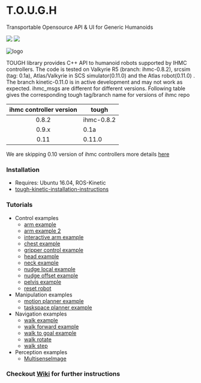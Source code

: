 # T.O.U.G.H
Transportable Opensource API & UI for Generic Humanoids
<p align="left"> 
 <a href="https://github.com/WPI-Humanoid-Robotics-Lab/tough/blob/kinetic-0.11.0/LICENSE" alt="Contributors">
        <img src="https://img.shields.io/apm/l/vim-mode.svg?style=popout" /></a>
 <a href="https://github.com/WPI-Humanoid-Robotics-Lab/tough/issues" alt="Contributors">
        <img src="https://img.shields.io/github/issues/WPI-Humanoid-Robotics-Lab/tough.svg" /></a>
</p>


![logo](./docs/logo.png)


TOUGH library provides C++ API to humanoid robots supported by IHMC controllers. The code is tested on Valkyrie R5 (branch: ihmc-0.8.2), srcsim (tag: 0.1a), Atlas/Valkyrie in SCS simulator(0.11.0) and the Atlas robot(0.11.0) . The branch kinetic-0.11.0 is in active development and may not work as expected. ihmc_msgs are different for different versions. Following table gives the corresponding tough tag/branch name for versions of ihmc repo


| ihmc controller version | tough             |
|:-----------------------:| ------------------|
| 0.8.2                   | ihmc-0.8.2        | 
| 0.9.x                   | 0.1a              | 
| 0.11                    | 0.11.0            |  

We are skipping 0.10 version of ihmc controllers more details [here](https://github.com/ihmcrobotics/ihmc-open-robotics-software/issues/133)

### Installation
 - Requires: Ubuntu 16.04, ROS-Kinetic
 - [tough-kinetic-installation-instructions](https://github.com/WPI-Humanoid-Robotics-Lab/tough/wiki/Tough-0.11-Installation-using-vcstool)

### Tutorials
- Control examples
  - [arm example](https://github.com/WPI-Humanoid-Robotics-Lab/tough/blob/kinetic-0.11.0/tough_examples/src/control_examples/arm_control_example.cpp)
  - [arm example 2](https://github.com/WPI-Humanoid-Robotics-Lab/tough/blob/kinetic-0.11.0/tough_examples/src/control_examples/arm_control_example2.cpp)
  - [interactive arm example](https://github.com/WPI-Humanoid-Robotics-Lab/tough/blob/kinetic-0.11.0/tough_examples/src/control_examples/arm_interactive_example.cpp)
  - [chest example](https://github.com/WPI-Humanoid-Robotics-Lab/tough/blob/kinetic-0.11.0/tough_examples/src/control_examples/chest_control_example.cpp)
  - [gripper control example](https://github.com/WPI-Humanoid-Robotics-Lab/tough/wiki/GripperController-example)
  - [head example](https://github.com/WPI-Humanoid-Robotics-Lab/tough/blob/kinetic-0.11.0/tough_examples/src/control_examples/head_control_example.cpp)
  - [neck example](https://github.com/WPI-Humanoid-Robotics-Lab/tough/blob/kinetic-0.11.0/tough_examples/src/control_examples/neck_control_example.cpp)
  - [nudge local example](https://github.com/WPI-Humanoid-Robotics-Lab/tough/blob/kinetic-0.11.0/tough_examples/src/control_examples/nudge_local_example.cpp)
  - [nudge offset example](https://github.com/WPI-Humanoid-Robotics-Lab/tough/blob/kinetic-0.11.0/tough_examples/src/control_examples/nudge_offset_example.cpp)
  - [pelvis example](https://github.com/WPI-Humanoid-Robotics-Lab/tough/blob/kinetic-0.11.0/tough_examples/src/control_examples/pelvis_control_example.cpp)
  - [reset robot](https://github.com/WPI-Humanoid-Robotics-Lab/tough/blob/kinetic-0.11.0/tough_examples/src/control_examples/reset_robot.cpp)
- Manipulation examples
  - [motion planner example](https://github.com/WPI-Humanoid-Robotics-Lab/tough/blob/kinetic-0.11.0/tough_examples/src/manipulation_examples/motion_planner_example.cpp)
  - [taskspace planner example](https://github.com/WPI-Humanoid-Robotics-Lab/tough/blob/kinetic-0.11.0/tough_examples/src/manipulation_examples/taskspace_planner_example.cpp)
- Navigation examples
  - [walk example](https://github.com/WPI-Humanoid-Robotics-Lab/tough/blob/kinetic-0.11.0/tough_examples/src/navigation_examples/walk_example.cpp)
  - [walk forward example](https://github.com/WPI-Humanoid-Robotics-Lab/tough/blob/kinetic-0.11.0/tough_examples/src/navigation_examples/walk_forward_example.cpp)
  - [walk to goal example](https://github.com/WPI-Humanoid-Robotics-Lab/tough/blob/kinetic-0.11.0/tough_examples/src/navigation_examples/walk_goal_example.cpp)
  - [walk rotate](https://github.com/WPI-Humanoid-Robotics-Lab/tough/blob/kinetic-0.11.0/tough_examples/src/navigation_examples/walk_rotate_example.cpp)
  - [walk step](https://github.com/WPI-Humanoid-Robotics-Lab/tough/blob/kinetic-0.11.0/tough_examples/src/navigation_examples/walk_steps_example.cpp)
- Perception examples
  - [MultisenseImage](https://github.com/WPI-Humanoid-Robotics-Lab/tough/wiki/MultisenseImage-example)

### Checkout [Wiki](https://github.com/WPI-Humanoid-Robotics-Lab/tough/wiki) for further instructions
